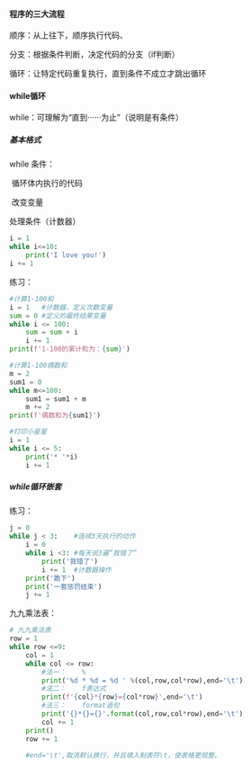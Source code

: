####  程序的三大流程

顺序：从上往下，顺序执行代码、

分支：根据条件判断，决定代码的分支（if判断）

循环：让特定代码重复执行，直到条件不成立才跳出循环

####  while循环

while：可理解为“直到······为止”（说明是有条件）

#####  基本格式

while 条件：

​	循环体内执行的代码

​	改变变量

处理条件（计数器）

```python
i = 1
while i<=10:
	print('I love you!')
i += 1
```

练习：

```python
#计算1-100和
i = 1   #计数器，定义次数变量
sum = 0 #定义的最终结果变量
while i <= 100:
    sum = sum + i
    i += 1
print(f'1-100的累计和为：{sum}')

#计算1-100偶数和
m = 2
sum1 = 0
while m<=100:
    sum1 = sum1 + m
    m += 2
print(f'偶数和为{sum1}')
```

```python
#打印小星星
i = 1
while i <= 5:
    print('* '*i)
    i += 1
```

#####  while循环嵌套

练习：

```python
j = 0
while j < 3:    #连续3天执行的动作
    i = 0
    while i <3: #每天说3遍“我错了”
        print('我错了')
        i += 1  #计数器操作
    print('跪下')
    print('一套惩罚结束')
    j += 1
```

九九乘法表：

```python
# 九九乘法表
row = 1
while row <=9:
    col = 1
    while col <= row:
        #法一：	%
        print('%d * %d = %d ' %(col,row,col*row),end='\t')
        #法二：	f表达式
        print(f'{col}*{row}={col*row}',end='\t')
        #法三：	format语句
        print('{}*{}={}'.format(col,row,col*row),end='\t')
        col += 1
    print()
    row += 1
    
    #end='\t',取消默认换行，并且填入制表符\t，使表格更规整。
```